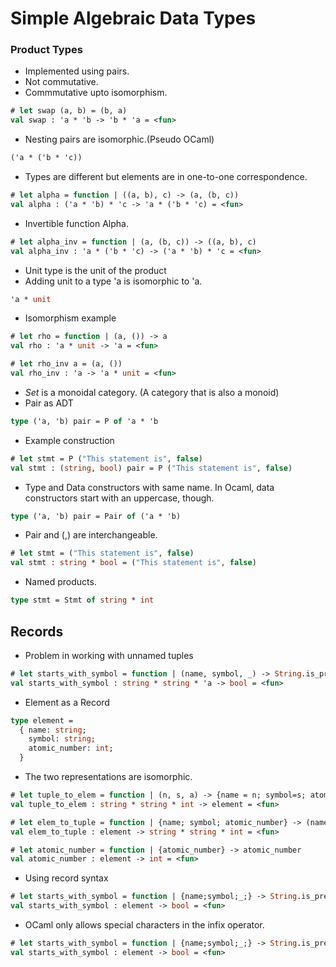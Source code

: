 # Simple Algebraic Data Types
### Product Types
* Implemented using pairs.
* Not commutative.
* Commmutative upto isomorphism.
```ocaml
# let swap (a, b) = (b, a)
val swap : 'a * 'b -> 'b * 'a = <fun>
```
* Nesting pairs are isomorphic.(Pseudo OCaml)
```OCaml
('a * ('b * 'c))
```
* Types are different but elements are in one-to-one correspondence.
```ocaml
# let alpha = function | ((a, b), c) -> (a, (b, c))
val alpha : ('a * 'b) * 'c -> 'a * ('b * 'c) = <fun>
```
* Invertible function Alpha.
```ocaml
# let alpha_inv = function | (a, (b, c)) -> ((a, b), c)
val alpha_inv : 'a * ('b * 'c) -> ('a * 'b) * 'c = <fun>
```
* Unit type is the unit of the product
* Adding unit to a type 'a is isomorphic to 'a.
```OCaml
'a * unit
```
* Isomorphism example
```ocaml
# let rho = function | (a, ()) -> a
val rho : 'a * unit -> 'a = <fun>
```
```ocaml
# let rho_inv a = (a, ())
val rho_inv : 'a -> 'a * unit = <fun>
```
* _Set_ is a monoidal category. (A category that is also a monoid)
* Pair as ADT
```ocaml
type ('a, 'b) pair = P of 'a * 'b
```
* Example construction
```ocaml
# let stmt = P ("This statement is", false)
val stmt : (string, bool) pair = P ("This statement is", false)
```
* Type and Data constructors with same name. In Ocaml, data constructors start with an uppercase, though.
```ocaml
type ('a, 'b) pair = Pair of ('a * 'b)
```
* Pair and (,) are interchangeable.
```ocaml
# let stmt = ("This statement is", false)
val stmt : string * bool = ("This statement is", false)
```
* Named products.
```ocaml
type stmt = Stmt of string * int
```
## Records
* Problem in working with unnamed tuples
```ocaml
# let starts_with_symbol = function | (name, symbol, _) -> String.is_prefix name ~prefix:symbol
val starts_with_symbol : string * string * 'a -> bool = <fun>
```
* Element as a Record
```ocaml
type element = 
  { name: string;
    symbol: string;
    atomic_number: int;
  }
```
* The two representations are isomorphic.
```ocaml
# let tuple_to_elem = function | (n, s, a) -> {name = n; symbol=s; atomic_number=a;}
val tuple_to_elem : string * string * int -> element = <fun>
```
```ocaml
# let elem_to_tuple = function | {name; symbol; atomic_number} -> (name, symbol, atomic_number)
val elem_to_tuple : element -> string * string * int = <fun>
```
```ocaml
# let atomic_number = function | {atomic_number} -> atomic_number
val atomic_number : element -> int = <fun>
```
* Using record syntax
```ocaml
# let starts_with_symbol = function | {name;symbol;_;} -> String.is_prefix name ~prefix:symbol
val starts_with_symbol : element -> bool = <fun>
```
* OCaml only allows special characters in the infix operator.
```ocaml
# let starts_with_symbol = function | {name;symbol;_;} -> String.is_prefix name ~prefix:symbol
val starts_with_symbol : element -> bool = <fun>
```
